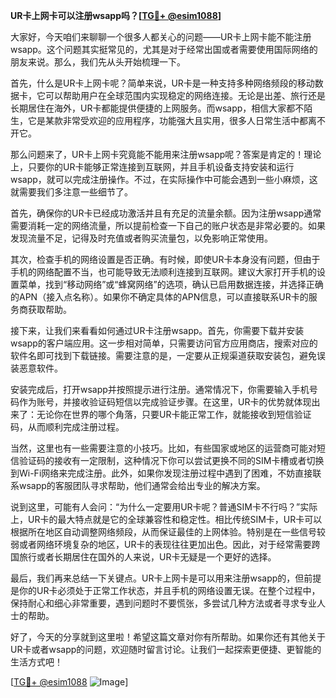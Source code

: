 **UR卡上网卡可以注册wsapp吗？[[TG💪+ @esim1088](https://t.me/s/esim1088)]**

大家好，今天咱们来聊聊一个很多人都关心的问题——UR卡上网卡能不能注册wsapp。这个问题其实挺常见的，尤其是对于经常出国或者需要使用国际网络的朋友来说。那么，我们先从头开始梳理一下。

首先，什么是UR卡上网卡呢？简单来说，UR卡是一种支持多种网络频段的移动数据卡，它可以帮助用户在全球范围内实现稳定的网络连接。无论是出差、旅行还是长期居住在海外，UR卡都能提供便捷的上网服务。而wsapp，相信大家都不陌生，它是某款非常受欢迎的应用程序，功能强大且实用，很多人日常生活中都离不开它。

那么问题来了，UR卡上网卡究竟能不能用来注册wsapp呢？答案是肯定的！理论上，只要你的UR卡能够正常连接到互联网，并且手机设备支持安装和运行wsapp，就可以完成注册操作。不过，在实际操作中可能会遇到一些小麻烦，这就需要我们多注意一些细节了。

首先，确保你的UR卡已经成功激活并且有充足的流量余额。因为注册wsapp通常需要消耗一定的网络流量，所以提前检查一下自己的账户状态是非常必要的。如果发现流量不足，记得及时充值或者购买流量包，以免影响正常使用。

其次，检查手机的网络设置是否正确。有时候，即使UR卡本身没有问题，但由于手机的网络配置不当，也可能导致无法顺利连接到互联网。建议大家打开手机的设置菜单，找到“移动网络”或“蜂窝网络”的选项，确认已启用数据连接，并选择正确的APN（接入点名称）。如果你不确定具体的APN信息，可以直接联系UR卡的服务商获取帮助。

接下来，让我们来看看如何通过UR卡注册wsapp。首先，你需要下载并安装wsapp的客户端应用。这一步相对简单，只需要访问官方应用商店，搜索对应的软件名即可找到下载链接。需要注意的是，一定要从正规渠道获取安装包，避免误装恶意软件。

安装完成后，打开wsapp并按照提示进行注册。通常情况下，你需要输入手机号码作为账号，并接收验证码短信以完成验证步骤。在这里，UR卡的优势就体现出来了：无论你在世界的哪个角落，只要UR卡能正常工作，就能接收到短信验证码，从而顺利完成注册过程。

当然，这里也有一些需要注意的小技巧。比如，有些国家或地区的运营商可能对短信验证码的接收有一定限制，这种情况下你可以尝试更换不同的SIM卡槽或者切换到Wi-Fi网络来完成注册。此外，如果你发现注册过程中遇到了困难，不妨直接联系wsapp的客服团队寻求帮助，他们通常会给出专业的解决方案。

说到这里，可能有人会问：“为什么一定要用UR卡呢？普通SIM卡不行吗？”实际上，UR卡的最大特点就是它的全球兼容性和稳定性。相比传统SIM卡，UR卡可以根据所在地区自动调整网络频段，从而保证最佳的上网体验。特别是在一些信号较弱或者网络环境复杂的地区，UR卡的表现往往更加出色。因此，对于经常需要跨国旅行或者长期居住在国外的人来说，UR卡无疑是一个更好的选择。

最后，我们再来总结一下关键点。UR卡上网卡是可以用来注册wsapp的，但前提是你的UR卡必须处于正常工作状态，并且手机的网络设置无误。在整个过程中，保持耐心和细心非常重要，遇到问题时不要慌张，多尝试几种方法或者寻求专业人士的帮助。

好了，今天的分享就到这里啦！希望这篇文章对你有所帮助。如果你还有其他关于UR卡或者wsapp的问题，欢迎随时留言讨论。让我们一起探索更便捷、更智能的生活方式吧！

[[TG💪+ @esim1088](https://t.me/s/esim1088) ![Image](https://i.postimg.cc/4NQfJmqS/Snipaste-2025-05-13-00-14-12.png)]